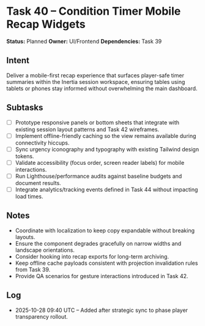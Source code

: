 # Task 40 – Condition Timer Mobile Recap Widgets

**Status:** Planned
**Owner:** UI/Frontend
**Dependencies:** Task 39

## Intent
Deliver a mobile-first recap experience that surfaces player-safe timer summaries within the Inertia session workspace, ensuring tables using tablets or phones stay informed without overwhelming the main dashboard.

## Subtasks
- [ ] Prototype responsive panels or bottom sheets that integrate with existing session layout patterns and Task 42 wireframes.
- [ ] Implement offline-friendly caching so the view remains available during connectivity hiccups.
- [ ] Sync urgency iconography and typography with existing Tailwind design tokens.
- [ ] Validate accessibility (focus order, screen reader labels) for mobile interactions.
- [ ] Run Lighthouse/performance audits against baseline budgets and document results.
- [ ] Integrate analytics/tracking events defined in Task 44 without impacting load times.

## Notes
- Coordinate with localization to keep copy expandable without breaking layouts.
- Ensure the component degrades gracefully on narrow widths and landscape orientations.
- Consider hooking into recap exports for long-term archiving.
- Keep offline cache payloads consistent with projection invalidation rules from Task 39.
- Provide QA scenarios for gesture interactions introduced in Task 42.

## Log
- 2025-10-28 09:40 UTC – Added after strategic sync to phase player transparency rollout.
